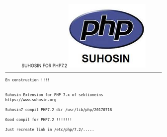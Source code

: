 <p align="center">SUHOSIN FOR PHP7.2 
<img src="../files/suhosin.jpeg">
</p>

----------------------------------------



``` shell
En construction !!!!


Suhosin Extension for PHP 7.x of sektioneins
https://www.suhosin.org

Suhosin7 compil PHP7.2 dir /usr/lib/php/20170718

Good compil for PHP7.2 !!!!!!!

Just recreate link in /etc/php/7.2/.....

```
